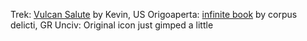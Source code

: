 Trek: [Vulcan Salute](https://thenounproject.com/search/?q=star+trek+hand&i=3890724) by Kevin, US
Origoaperta: [infinite book](https://thenounproject.com/term/infinite-book/1185795/) by corpus delicti, GR
Unciv: Original icon just gimped a little
